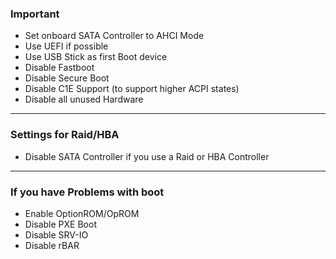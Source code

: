 ### Important

  - Set onboard SATA Controller to AHCI Mode
  - Use UEFI if possible
  - Use USB Stick as first Boot device
  - Disable Fastboot
  - Disable Secure Boot
  - Disable C1E Support (to support higher ACPI states)
  - Disable all unused Hardware

---

### Settings for Raid/HBA

  - Disable SATA Controller if you use a Raid or HBA Controller

---

### If you have Problems with boot

  - Enable OptionROM/OpROM
  - Disable PXE Boot
  - Disable SRV-IO
  - Disable rBAR